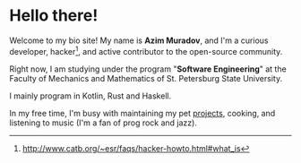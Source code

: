 # Hello there!

Welcome to my bio site! My name is **Azim Muradov**, and I'm a curious developer, hacker[^1],
and active contributor to the open-source community.

Right now, I am studying under the program "**Software Engineering**" at the Faculty of Mechanics and Mathematics of
St. Petersburg State University.

I mainly program in Kotlin, Rust and Haskell.

In my free time, I'm busy with maintaining my pet [projects](https://azim-dev.vercel.app/projects), cooking,
and listening to music (I'm a fan of prog rock and jazz).

[^1]: http://www.catb.org/~esr/faqs/hacker-howto.html#what_is

